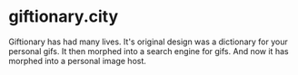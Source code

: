 # giftionary.city

Giftionary has had many lives. It's original design was a dictionary for your personal gifs. It then morphed into a search engine for gifs. And now it has morphed into a personal image host.
